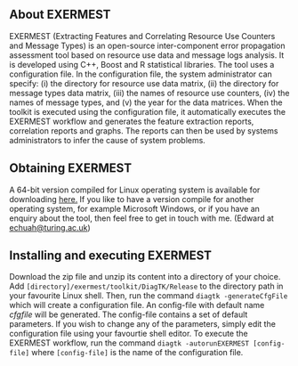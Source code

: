## About EXERMEST ##

EXERMEST (Extracting Features and Correlating Resource Use Counters and Message Types) is an open-source inter-component error propagation assessment tool based on resource use data and message logs analysis.  It is developed using C++, Boost and R statistical libraries.  The tool uses a configuration file.  In the configuration file, the system administrator can specify: (i) the directory for resource use data matrix, (ii) the directory for message types data matrix, (iii) the names of resource use counters, (iv) the names of message types, and (v) the year for the data matrices.  When the toolkit is executed using the configuration file, it automatically executes the EXERMEST workflow and generates the feature extraction reports, correlation reports and graphs.  The reports can then be used by systems administrators to infer the cause of system problems.

## Obtaining EXERMEST ##
A 64-bit version compiled for Linux operating system is available for downloading [here.](https://tinyurl.com/y9svc9lt)  If you like to have a version compile for another operating system, for example Microsoft Windows, or if you have an enquiry about the tool, then feel free to get in touch with me. (Edward at echuah@turing.ac.uk)

## Installing and executing EXERMEST ##
Download the zip file and unzip its content into a directory of your choice.  Add `[directory]/exermest/toolkit/DiagTK/Release` to the directory path in your favourite Linux shell.  Then, run the command `diagtk -generateCfgFile` which will create a configuration file.  An config-file with default name *cfgfile* will be generated.  The config-file contains a set of default parameters.  If you wish to change any of the parameters, simply edit the configuration file using your favourtie shell editor.   To execute the EXERMEST workflow, run the command `diagtk -autorunEXERMEST [config-file]` where `[config-file]` is the name of the configuration file.
